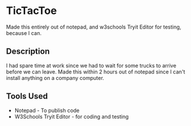 # TicTacToe
Made this entirely out of notepad, and w3schools Tryit Editor for testing, because I can.



Description
-----------

I had spare time at work since we had to wait for some trucks to arrive before we can leave. Made this within 2 hours out of 
notepad since I can't install anything on a company computer. 


Tools Used
----------

- Notepad - To publish code
- W3Schools Tryit Editor - for coding and testing
